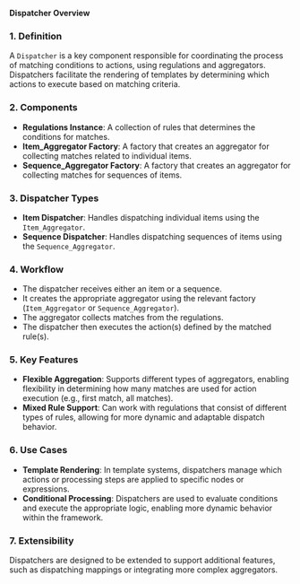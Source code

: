 **Dispatcher Overview**

### 1. **Definition**
A `Dispatcher` is a key component responsible for coordinating the process of matching conditions to actions, using regulations and aggregators. Dispatchers facilitate the rendering of templates by determining which actions to execute based on matching criteria.

### 2. **Components**
   - **Regulations Instance**: A collection of rules that determines the conditions for matches.
   - **Item_Aggregator Factory**: A factory that creates an aggregator for collecting matches related to individual items.
   - **Sequence_Aggregator Factory**: A factory that creates an aggregator for collecting matches for sequences of items.

### 3. **Dispatcher Types**
   - **Item Dispatcher**: Handles dispatching individual items using the `Item_Aggregator`.
   - **Sequence Dispatcher**: Handles dispatching sequences of items using the `Sequence_Aggregator`.

### 4. **Workflow**
   - The dispatcher receives either an item or a sequence.
   - It creates the appropriate aggregator using the relevant factory (`Item_Aggregator` or `Sequence_Aggregator`).
   - The aggregator collects matches from the regulations.
   - The dispatcher then executes the action(s) defined by the matched rule(s).

### 5. **Key Features**
   - **Flexible Aggregation**: Supports different types of aggregators, enabling flexibility in determining how many matches are used for action execution (e.g., first match, all matches).
   - **Mixed Rule Support**: Can work with regulations that consist of different types of rules, allowing for more dynamic and adaptable dispatch behavior.

### 6. **Use Cases**
   - **Template Rendering**: In template systems, dispatchers manage which actions or processing steps are applied to specific nodes or expressions.
   - **Conditional Processing**: Dispatchers are used to evaluate conditions and execute the appropriate logic, enabling more dynamic behavior within the framework.

### 7. **Extensibility**
Dispatchers are designed to be extended to support additional features, such as dispatching mappings or integrating more complex aggregators.


